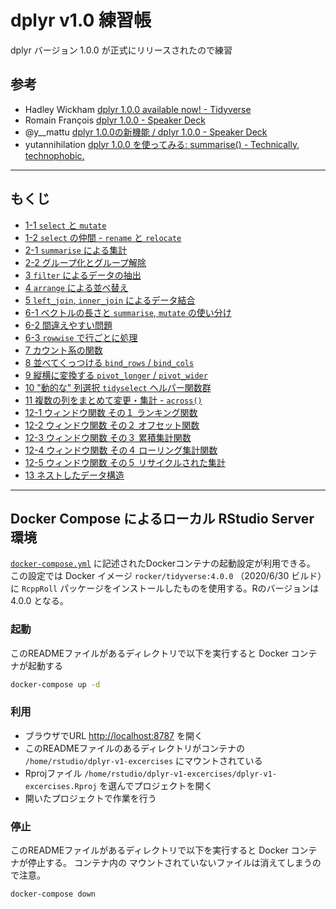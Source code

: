 dplyr v1.0 練習帳
==========

dplyr バージョン 1.0.0 が正式にリリースされたので練習

## 参考

- Hadley Wickham [dplyr 1.0.0 available now! - Tidyverse](https://www.tidyverse.org/blog/2020/06/dplyr-1-0-0/)
- Romain François [dplyr 1.0.0 - Speaker Deck](https://speakerdeck.com/romainfrancois/dplyr-1-dot-0-0)
- @y__mattu [dplyr 1.0.0の新機能 / dplyr 1.0.0 - Speaker Deck](https://speakerdeck.com/y__mattu/dplyr-1-dot-0-0)
- yutannihilation [dplyr 1.0.0 を使ってみる: summarise() - Technically, technophobic.](https://notchained.hatenablog.com/entry/2020/06/28/134109)

---

## もくじ

- [1-1 `select` と `mutate`](01-1.md)
- [1-2 `select` の仲間 - `rename` と `relocate`](01-2.md)
- [2-1 `summarise` による集計](02-1.md)
- [2-2 グループ化とグループ解除](02-2.md)
- [3 `filter` によるデータの抽出](03.md)
- [4 `arrange` による並べ替え](04.md)
- [5 `left_join`, `inner_join` によるデータ結合](05.md)
- [6-1 ベクトルの長さと `summarise`, `mutate` の使い分け](06-1.md)
- [6-2 間違えやすい問題](06-2.md)
- [6-3 `rowwise` で行ごとに処理](06-3.md)
- [7 カウント系の関数](07.md)
- [8 並べてくっつける `bind_rows` / `bind_cols`](08.md)
- [9 縦横に変換する `pivot_longer` / `pivot_wider`](09.md)
- [10 "動的な" 列選択 `tidyselect` ヘルパー関数群](10.md)
- [11 複数の列をまとめて変更・集計 - `across()`](11.md)
- [12-1 ウィンドウ関数 その１ ランキング関数](12-1.md)
- [12-2 ウィンドウ関数 その２ オフセット関数](12-2.md)
- [12-3 ウィンドウ関数 その３ 累積集計関数](12-3.md)
- [12-4 ウィンドウ関数 その４ ローリング集計関数](12-4.md)
- [12-5 ウィンドウ関数 その５ リサイクルされた集計](12-5.md)
- [13 ネストしたデータ構造](13.md)

---

## Docker Compose によるローカル RStudio Server 環境

[`docker-compose.yml`](docker-compose.yml) に記述されたDockerコンテナの起動設定が利用できる。
この設定では Docker イメージ `rocker/tidyverse:4.0.0` （2020/6/30 ビルド）に `RcppRoll` パッケージをインストールしたものを使用する。Rのバージョンは 4.0.0 となる。

### 起動

このREADMEファイルがあるディレクトリで以下を実行すると Docker コンテナが起動する

```sh
docker-compose up -d
```

### 利用

- ブラウザでURL <http://localhost:8787> を開く
- このREADMEファイルのあるディレクトリがコンテナの `/home/rstudio/dplyr-v1-excercises` にマウントされている
- Rprojファイル `/home/rstudio/dplyr-v1-excercises/dplyr-v1-excercises.Rproj` を選んでプロジェクトを開く
- 開いたプロジェクトで作業を行う

### 停止

このREADMEファイルがあるディレクトリで以下を実行すると Docker コンテナが停止する。
コンテナ内の マウントされていないファイルは消えてしまうので注意。

```sh
docker-compose down
```
